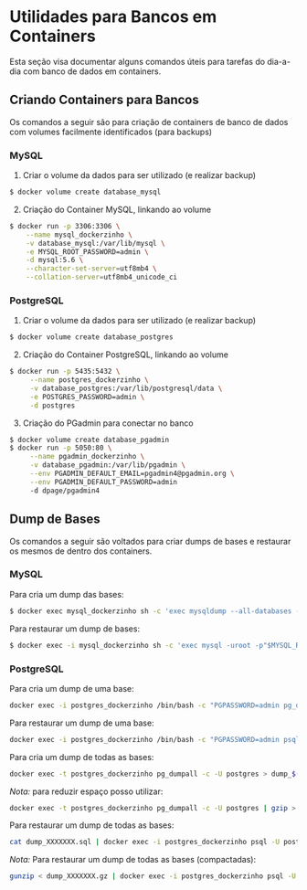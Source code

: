 # Utilidades para Bancos em Containers

Esta seção visa documentar alguns comandos úteis para tarefas do dia-a-dia com banco de dados em containers.

## Criando Containers para Bancos

Os comandos a seguir são para criação de containers de banco de dados com volumes facilmente identificados (para backups)

### MySQL

1. Criar o volume da dados para ser utilizado (e realizar backup)
``` bash
$ docker volume create database_mysql
```

2. Criação do Container MySQL, linkando ao volume
``` bash
$ docker run -p 3306:3306 \
    --name mysql_dockerzinho \
    -v database_mysql:/var/lib/mysql \
    -e MYSQL_ROOT_PASSWORD=admin \
    -d mysql:5.6 \
    --character-set-server=utf8mb4 \
    --collation-server=utf8mb4_unicode_ci
```

### PostgreSQL

1. Criar o volume da dados para ser utilizado (e realizar backup)
``` bash
$ docker volume create database_postgres
```

2. Criação do Container PostgreSQL, linkando ao volume
``` bash
$ docker run -p 5435:5432 \
     --name postgres_dockerzinho \
     -v database_postgres:/var/lib/postgresql/data \
     -e POSTGRES_PASSWORD=admin \
     -d postgres
```
3. Criação do PGadmin para conectar no banco
``` bash
$ docker volume create database_pgadmin
$ docker run -p 5050:80 \
     --name pgadmin_dockerzinho \
     -v database_pgadmin:/var/lib/pgadmin \
     --env PGADMIN_DEFAULT_EMAIL=pgadmin4@pgadmin.org \
     --env PGADMIN_DEFAULT_PASSWORD=admin
     -d dpage/pgadmin4
```


## Dump de Bases

Os comandos a seguir são voltados para criar dumps de bases e restaurar os mesmos de dentro dos containers.

### MySQL

Para cria um dump das bases:
``` bash
$ docker exec mysql_dockerzinho sh -c 'exec mysqldump --all-databases -uroot -p"$MYSQL_ROOT_PASSWORD"' > /home/{{user}}/mysql-databases.sql
```

Para restaurar um dump de bases:
``` bash
$ docker exec -i mysql_dockerzinho sh -c 'exec mysql -uroot -p"$MYSQL_ROOT_PASSWORD"' < /home/{{user}}/mysql-databases.sql
```

### PostgreSQL

Para cria um dump de uma base:
``` bash
docker exec -i postgres_dockerzinho /bin/bash -c "PGPASSWORD=admin pg_dump --username postgres {{database_name}}" >  /home/{{user}}/{{database_name}}_`date +%d-%m-%Y"_"%H_%M_%S`.sql
```

Para restaurar um dump de uma base:
``` bash
docker exec -i postgres_dockerzinho /bin/bash -c "PGPASSWORD=admin psql --username postgres {{database_name}}" < /home/{{user}}/{{database_name}}_XXXXXXX.sql
```

Para cria um dump de todas as bases:
``` bash
docker exec -t postgres_dockerzinho pg_dumpall -c -U postgres > dump_$(date +"%Y-%m-%d_%H_%M_%S").sql
```
*Nota:* para reduzir espaço posso utilizar:
``` bash
docker exec -t postgres_dockerzinho pg_dumpall -c -U postgres | gzip > ./dump_$(date +"%Y-%m-%d_%H_%M_%S").gz
```

Para restaurar um dump de todas as bases:
``` bash
cat dump_XXXXXXX.sql | docker exec -i postgres_dockerzinho psql -U postgres
```
*Nota:* Para restaurar um dump de todas as bases (compactadas):
``` bash
gunzip < dump_XXXXXXX.gz | docker exec -i postgres_dockerzinho psql -U postgres
```
